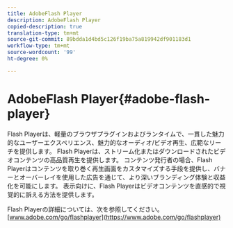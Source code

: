 ```yaml
---
title: AdobeFlash Player
description: AdobeFlash Player
copied-description: true
translation-type: tm+mt
source-git-commit: 89bdda1d4bd5c126f19ba75a819942df901183d1
workflow-type: tm+mt
source-wordcount: '99'
ht-degree: 0%

---
```



# AdobeFlash Player{#adobe-flash-player}

Flash Playerは、軽量のブラウザプラグインおよびランタイムで、一貫した魅力的なユーザーエクスペリエンス、魅力的なオーディオ/ビデオ再生、広範なリーチを提供します。 Flash Playerは、ストリーム化またはダウンロードされたビデオコンテンツの高品質再生を提供します。 コンテンツ発行者の場合、Flash Playerはコンテンツを取り巻く再生画面をカスタマイズする手段を提供し、バナーとオーバーレイを使用した広告を通じて、より深いブランディング体験と収益化を可能にします。 表示向けに、Flash Playerはビデオコンテンツを直感的で視覚的に訴える方法を提供します。

Flash Playerの詳細については、次を参照してください。[www.adobe.com/go/flashplayer](https://www.adobe.com/go/flashplayer)
